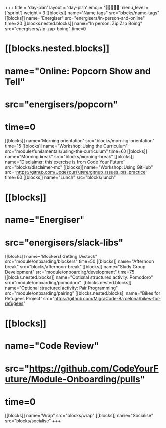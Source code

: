 +++
title = 'day-plan'
layout = 'day-plan'
emoji= '🧑🏾‍🤝‍🧑🏾'
menu_level = ['sprint']
weight = 3
[[blocks]]
name="Name tags"
src="blocks/name-tags"
[[blocks]]
name="Energiser"
src="energisers/in-person-and-online"
time=20
[[blocks.nested.blocks]]
name="In person: Zip Zap Boing"
src="energisers/zip-zap-boing"
time=0
# [[blocks.nested.blocks]]
# name="Online: Popcorn Show and Tell"
# src="energisers/popcorn"
# time=0
[[blocks]]
name="Morning orientation"
src="blocks/morning-orientation"
time=15
[[blocks]]
name="Workshop: Using the Curriculum"
src="module/fundamentals/using-the-curriculum"
time=60
[[blocks]]
name="Morning break"
src="blocks/morning-break"
[[blocks]]
name="Disclaimer: this exercise is from Code Your Future"
src="blocks/disclaimer-mc"
[[blocks]]
name="Workshop: Using GitHub"
src="https://github.com/CodeYourFuture/github_issues_prs_practice"
time=60
[[blocks]]
name="Lunch"
src="blocks/lunch"
# [[blocks]]
# name="Energiser"
# src="energisers/slack-libs"
[[blocks]]
name="Blockers! Getting Unstuck"
src="module/onboarding/blockers"
time=50
[[blocks]]
name="Afternoon break"
src="blocks/afternoon-break"
[[blocks]]
name="Study Group Development"
src="module/onboarding/development"
time=75
[[blocks.nested.blocks]]
name="Optional structured activity: Pomodoro"
src="module/onboarding/pomodoro"
[[blocks.nested.blocks]]
name="Optional structured activity: Pair Programming"
src="module/onboarding/pairing"
[[blocks.nested.blocks]]
name="Bikes for Refugees Project"
src="https://github.com/MigraCode-Barcelona/bikes-for-refugees"
# [[blocks]]
# name="Code Review"
# src="https://github.com/CodeYourFuture/Module-Onboarding/pulls"
# time=0
[[blocks]]
name="Wrap"
src="blocks/wrap"
[[blocks]]
name="Socialise"
src="blocks/socialise"
+++
